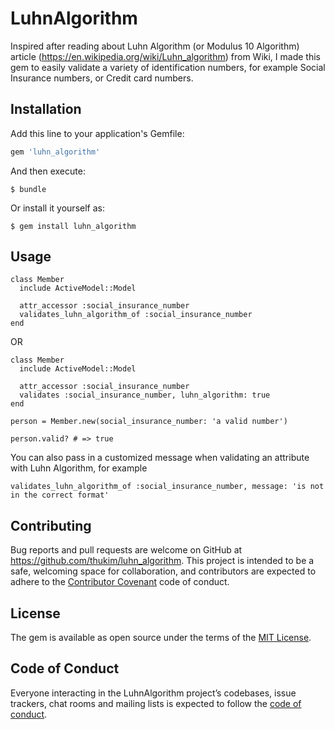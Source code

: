 # LuhnAlgorithm

Inspired after reading about Luhn Algorithm (or Modulus 10 Algorithm) article (https://en.wikipedia.org/wiki/Luhn_algorithm) from Wiki, I made this gem to easily validate a variety of identification numbers, for example Social Insurance numbers, or Credit card numbers.

## Installation

Add this line to your application's Gemfile:

```ruby
gem 'luhn_algorithm'
```

And then execute:

    $ bundle

Or install it yourself as:

    $ gem install luhn_algorithm

## Usage

```
class Member
  include ActiveModel::Model

  attr_accessor :social_insurance_number
  validates_luhn_algorithm_of :social_insurance_number
end
```

OR

```
class Member
  include ActiveModel::Model

  attr_accessor :social_insurance_number
  validates :social_insurance_number, luhn_algorithm: true
end
```

```
person = Member.new(social_insurance_number: 'a valid number')

person.valid? # => true
```

You can also pass in a customized message when validating an attribute with Luhn Algorithm, for example

```
validates_luhn_algorithm_of :social_insurance_number, message: 'is not in the correct format'
```

## Contributing

Bug reports and pull requests are welcome on GitHub at https://github.com/thukim/luhn_algorithm. This project is intended to be a safe, welcoming space for collaboration, and contributors are expected to adhere to the [Contributor Covenant](http://contributor-covenant.org) code of conduct.

## License

The gem is available as open source under the terms of the [MIT License](https://opensource.org/licenses/MIT).

## Code of Conduct

Everyone interacting in the LuhnAlgorithm project’s codebases, issue trackers, chat rooms and mailing lists is expected to follow the [code of conduct](https://github.com/thukim/luhn_algorithm/blob/master/CODE_OF_CONDUCT.md).
